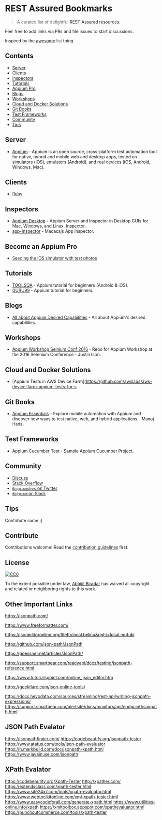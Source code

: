 # REST Assured Bookmarks 



> A curated list of delightful [REST Assured](https://rest-assured.io/) [resources](#contents).

Feel free to add links via PRs and file issues to start discussions.

Inspired by the [awesome](https://github.com/sindresorhus/awesome) list thing.

## Contents

- [Server](#server)
- [Clients](#clients)
- [Inspectors](#inspectors)
- [Tutorials](#tutorials)
- [Appium Pro](#become-an-appium-pro)
- [Blogs](#blogs)
- [Workshops](#workshops)
- [Cloud and Docker Solutions](#cloud-and-docker-solutions)
- [Git Books](#git-books)
- [Test Frameworks](#test-frameworks)
- [Community](#community)
- [Tips](#tips)

## Server
- [Appium](https://github.com/appium/appium/blob/master/docs/en/about-appium/intro.md) - Appium is an open source, cross-platform test automation tool for native, hybrid and mobile web and desktop apps, tested on simulators (iOS), emulators (Android), and real devices (iOS, Android, Windows, Mac).

## Clients
- [Ruby](https://github.com/appium/ruby_lib)

## Inspectors
- [Appium Desktop](https://github.com/appium/appium-desktop) - Appium Server and Inspector in Desktop GUIs for Mac, Windows, and Linux. Inspector.
- [app-inspector](https://github.com/macacajs/app-inspector) - Macacajs App Inspector.

## Become an Appium Pro
- [Seeding the iOS simulator with test photos](https://appiumpro.com/editions/1)

## Tutorials
- [TOOLSQA](http://toolsqa.com/mobile-automation/appium/appium-tutorial/) - Appium tutorial for beginners (Android & iOS).
- [GURU99](http://www.guru99.com/introduction-to-appium.html) - Appium tutorial for beginners.

## Blogs
 - [All about Appium Desired Capabilities](https://caps.cloudgrey.io/) - All about Appium's desired capabilities.
  

## Workshops
- [Appium Workshop Selnium Conf 2016](https://github.com/isonic1/appium-workshop) - Repo for Appium Workshop at the 2016 Selenium Conference - Justin Ison.

## Cloud and Docker Solutions
- [Appium Tests in AWS Device Farm](https://github.com/awslabs/aws-device-farm-appium-tests-for-s

## Git Books
- [Appium Essentials](https://www.packtpub.com/application-development/appium-essentials/?utm_source=POD&utm_medium=referral&utm_campaign=1784392480) - Explore mobile automation with Appium and discover new ways to test native, web, and hybrid applications - Manoj Hans.


## Test Frameworks 
- [Appium Cucumber Test](https://github.com/priyankshah217/AppiumCucumberTest) - Sample Appium Cucumber Project.

## Community
- [Discuss](https://discuss.appium.io)
- [Stack Overflow](http://stackoverflow.com/questions/tagged/appium)
- [`@appiumdevs` on Twitter](https://twitter.com/AppiumDevs)
- [`#appium` on Slack](http://appium.slack.com)

## Tips

Contribute some ;)


## Contribute

Contributions welcome! Read the [contribution guidelines](contributing.md) first.

## License

[![CC0](http://mirrors.creativecommons.org/presskit/buttons/88x31/svg/cc-zero.svg)](https://creativecommons.org/publicdomain/zero/1.0/)

To the extent possible under law, [Abhijit Biradar](https://github.com/AbhijitBiradar) has waived all copyright and related or neighboring rights to this work.


## Other Important Links
https://jsonpath.com/

https://www.freeformatter.com/

https://jsoneditoronline.org/#left=local.belinu&right=local.mufubi

https://github.com/json-path/JsonPath

https://goessner.net/articles/JsonPath/

https://support.smartbear.com/readyapi/docs/testing/jsonpath-reference.html

https://www.tutorialspoint.com/online_json_editor.htm

https://geekflare.com/json-online-tools/

https://docs.hevodata.com/sources/streaming/rest-api/writing-jsonpath-expressions/
https://support.smartbear.com/alertsite/docs/monitors/api/endpoint/jsonpath.html

## JSON Path Evalator
https://jsonpathfinder.com/
https://codebeautify.org/jsonpath-tester
https://www.atatus.com/tools/json-path-evaluator
https://h.markbuild.com/doc/jsonpath-xpath.html
https://www.javainuse.com/jsonpath


## XPath Evalator
https://codebeautify.org/Xpath-Tester
http://xpather.com/
https://extendsclass.com/xpath-tester.html
https://www.site24x7.com/tools/xpath-evaluator.html
https://www.webtoolkitonline.com/xml-xpath-tester.html
https://www.easycodeforall.com/generate-xpath.html
https://www.utilities-online.info/xpath
https://xmltoolbox.appspot.com/xpathevaluator.html
https://punchoutcommerce.com/tools/xpath-tester
